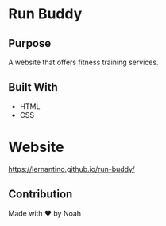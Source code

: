 # Run Buddy

## Purpose
A website that offers fitness training services.

## Built With
* HTML
* CSS

# Website
https://lernantino.github.io/run-buddy/

## Contribution
Made with ❤️ by Noah
